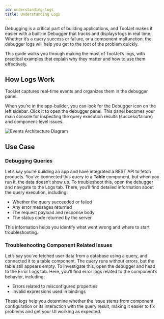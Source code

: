 ```yaml
---
id: understanding-logs
title: Understanding Logs
---
```


Debugging is a critical part of building applications, and ToolJet makes it easier with a built-in Debugger that tracks and displays logs in real time. Whether it’s a query success or failure, or a component malfunction, the debugger logs will help you get to the root of the problem quickly.

This guide walks you through making the most of ToolJet’s logs, with practical examples that explain why they matter and how to use them effectively.

## How Logs Work

ToolJet captures real-time events and organizes them in the debugger panel.

When you’re in the app-builder, you can look for the Debugger icon on the left sidebar. Click it to open the debugger panel. This panel becomes your main console for inspecting the query execution results (success/failure)
and component-level issues.

<img className="screenshot-full img-s" src="/img/app-builder/debugging/error-logs/debugger.png" alt="Events Architecture Diagram"/>

## Use Case
 
### Debugging Queries

Let’s say you’re building an app and have integrated a REST API to fetch products. You’ve connected this query to a **Table** component, but when you run it, the data doesn’t show up. To troubleshoot this, open the debugger and navigate to the Logs tab. There, you’ll find detailed information about the query execution, including:
- Whether the query succeeded or failed
- Any error messages returned
- The request payload and response body
- The status code returned by the server

This information helps you identify what went wrong and where to start troubleshooting.

### Troubleshooting Component Related Issues

Let’s say you’ve fetched user data from a database using a query, and connected it to a table component. The query runs without errors, but the table still appears empty. To investigate this, open the debugger and head to the Error Logs tab. Here, you’ll find error logs related to the component’s behavior, including:
- Errors related to misconfigured properties
- Invalid expressions used in bindings

These logs help you determine whether the issue stems from component configuration or its interaction with the query result, making it easier to fix problems and get your UI working as expected.